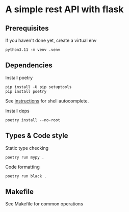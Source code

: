 # A simple rest API with flask

## Prerequisites

If you haven't done yet, create a virtual env

```
python3.11 -m venv .venv
```

## Dependencies

Install poetry

```
pip install -U pip setuptools
pip install poetry
```

See [instructions](https://python-poetry.org/docs/#oh-my-zsh) for shell autocomplete.

Install deps

```
poetry install --no-root
```

## Types & Code style

Static type checking

```
poetry run mypy .
```

Code formatting

```
poetry run black .
```

## Makefile

See Makefile for common operations
